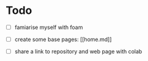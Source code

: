 # Todo

- [ ] famiarise myself with foam
- [ ] create some base pages: [[home.md]]
- [ ] share a link to repository and web page with colab

